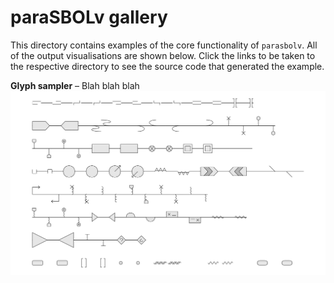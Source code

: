 # paraSBOLv gallery

This directory contains examples of the core functionality of `parasbolv`. All of the output visualisations are shown below. Click the links to be taken to the respective directory to see the source code that generated the example.

**Glyph sampler** – Blah blah blah
![Glyph sampler](00_glyph_sampler/00_glyph_sampler.jpg?raw=true "Glyph sampler")